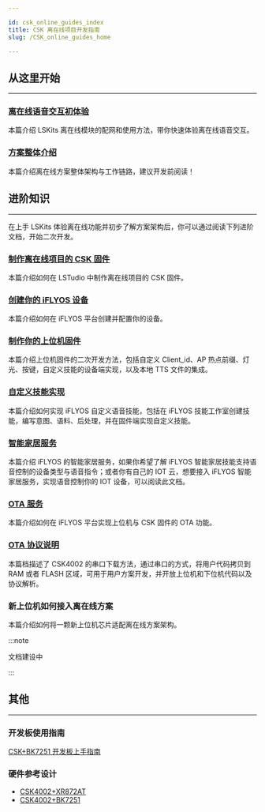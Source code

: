 ```yaml
---

id: csk_online_guides_index
title: CSK 离在线项目开发指南
slug: /CSK_online_guides_home

---
```


## 从这里开始
-------------

### [离在线语音交互初体验](/CSK_online_guides/getting_start)

本篇介绍 LSKits 离在线模块的配网和使用方法，带你快速体验离在线语音交互。

### [方案整体介绍](/CSK_online_guides/developer_guides)

本篇介绍离在线方案整体架构与工作链路，建议开发前阅读！



## 进阶知识
---------------

在上手 LSKits 体验离在线功能并初步了解方案架构后，你可以通过阅读下列进阶文档，开始二次开发。

### [制作离在线项目的 CSK 固件](/CSK_online_guides/CSK_online_firmware)

本篇介绍如何在 LSTudio 中制作离在线项目的 CSK 固件。

### [创建你的 iFLYOS 设备](/CSK_online_guides/Create_iFLYOS_equipment)

本篇介绍如何在 iFLYOS 平台创建并配置你的设备。

### [制作你的上位机固件](/CSK_online_guides/secondary_development)

本篇介绍上位机固件的二次开发方法，包括自定义 Client_id、AP 热点前缀、灯光、按键，自定义技能的设备端实现，以及本地 TTS 文件的集成。

### [自定义技能实现](https://doc.iflyos.cn/studio/#%E6%8A%80%E8%83%BD%E5%B7%A5%E4%BD%9C%E5%AE%A4%E7%AE%80%E4%BB%8B)

本篇介绍如何实现 iFLYOS 自定义语音技能，包括在 iFLYOS 技能工作室创建技能，编写意图、语料、后处理，并在固件端实现自定义技能。

### [智能家居服务](https://doc.iflyos.cn/service/iot/#%E6%99%BA%E8%83%BD%E5%AE%B6%E5%B1%85%E6%8E%A7%E5%88%B6%E6%9C%8D%E5%8A%A1%E7%AE%80%E4%BB%8B)

本篇介绍 iFLYOS 的智能家居服务，如果你希望了解 iFLYOS 智能家居技能支持语音控制的设备类型与语音指令；或者你有自己的 IOT 云，想要接入 iFLYOS 智能家居服务，实现语音控制你的 IOT 设备，可以阅读此文档。

### [OTA 服务](/CSK_online_guides/OTA_service)

本篇介绍如何在 iFLYOS 平台实现上位机与 CSK 固件的 OTA 功能。

### [OTA 协议说明](/serial_protocol)

本篇档描述了 CSK4002 的串口下载方法，通过串口的方式，将用户代码拷贝到 RAM 或者 FLASH 区域，可用于用户方案开发，并开放上位机和下位机代码以及协议解析。

### 新上位机如何接入离在线方案

本篇介绍如何将一颗新上位机芯片适配离在线方案架构。

:::note

文档建设中

:::



## 其他
----------

### 开发板使用指南

[CSK+BK7251 开发板上手指南](/CSK_online_guides/getting_start_BK7251)

### 硬件参考设计

- [CSK4002+XR872AT](https://open.listenai.com/resource/open/doc_resource%2F%E7%A1%AC%E4%BB%B6%E8%AE%BE%E8%AE%A1%E6%8C%87%E5%8D%97%2F%E5%8E%9F%E7%90%86%E5%9B%BE%26PCB%E8%AE%BE%E8%AE%A1%E5%8F%82%E8%80%83%2FCSK4002%2BES7210%2BXR872%2BBT6956C_%E9%9F%B3%E7%AE%B1%E7%B1%BB%E6%A0%87%E6%A1%88%E5%8F%82%E8%80%83%E8%AE%BE%E8%AE%A1C4-18.zip)
- [CSK4002+BK7251](https://open.listenai.com/resource/open/doc_resource%2F%E7%A1%AC%E4%BB%B6%E8%AE%BE%E8%AE%A1%E6%8C%87%E5%8D%97%2F%E5%8E%9F%E7%90%86%E5%9B%BE%26PCB%E8%AE%BE%E8%AE%A1%E5%8F%82%E8%80%83%2FCSK%2BBK7251%E5%8F%82%E8%80%83%E8%AE%BE%E8%AE%A1C4-18.zip)
